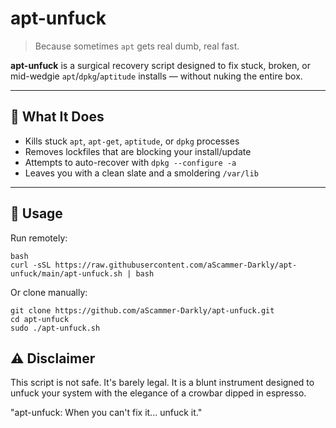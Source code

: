# apt-unfuck

> Because sometimes `apt` gets real dumb, real fast.

**apt-unfuck** is a surgical recovery script designed to fix stuck, broken, or mid-wedgie `apt`/`dpkg`/`aptitude` installs — without nuking the entire box.

---

## 🧠 What It Does

- Kills stuck `apt`, `apt-get`, `aptitude`, or `dpkg` processes
- Removes lockfiles that are blocking your install/update
- Attempts to auto-recover with `dpkg --configure -a`
- Leaves you with a clean slate and a smoldering `/var/lib`

---

## 🚀 Usage

Run remotely:
```
bash
curl -sSL https://raw.githubusercontent.com/aScammer-Darkly/apt-unfuck/main/apt-unfuck.sh | bash
```
Or clone manually:
```
git clone https://github.com/aScammer-Darkly/apt-unfuck.git
cd apt-unfuck
sudo ./apt-unfuck.sh
```

## ⚠️ Disclaimer

This script is not safe. It's barely legal. It is a blunt instrument designed to unfuck your system with the elegance of a crowbar dipped in espresso.

"apt-unfuck: When you can't fix it... unfuck it."
